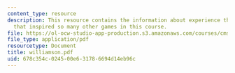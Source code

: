 ```yaml
---
content_type: resource
description: This resource contains the information about experience the controls
  that inspired so many other games in this course.
file: https://ol-ocw-studio-app-production.s3.amazonaws.com/courses/cms-600-videogame-theory-and-analysis-fall-2007/678c354c024500e631786694d14eb96c_williamson.pdf
file_type: application/pdf
resourcetype: Document
title: williamson.pdf
uid: 678c354c-0245-00e6-3178-6694d14eb96c
---
```


